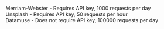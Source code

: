 Merriam-Webster - Requires API key, 1000 requests per day  
Unsplash - Requires API key, 50 requests per hour  
Datamuse - Does not require API key, 100000 requests per day
